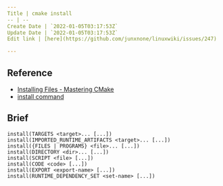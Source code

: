 ```yaml
---
Title | cmake install
-- | --
Create Date | `2022-01-05T03:17:53Z`
Update Date | `2022-01-05T03:17:53Z`
Edit link | [here](https://github.com/junxnone/linuxwiki/issues/247)

---
```

## Reference
- [Installing Files - Mastering CMake](https://cmake.org/cmake/help/book/mastering-cmake/chapter/Install.html)
- [install command](https://cmake.org/cmake/help/latest/command/install.html#command:install)

## Brief

```
install(TARGETS <target>... [...])
install(IMPORTED_RUNTIME_ARTIFACTS <target>... [...])
install({FILES | PROGRAMS} <file>... [...])
install(DIRECTORY <dir>... [...])
install(SCRIPT <file> [...])
install(CODE <code> [...])
install(EXPORT <export-name> [...])
install(RUNTIME_DEPENDENCY_SET <set-name> [...])
```


